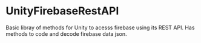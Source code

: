 # UnityFirebaseRestAPI
Basic libray of methods for Unity to acesss firebase using its REST API. Has methods to code and decode firebase data json.
